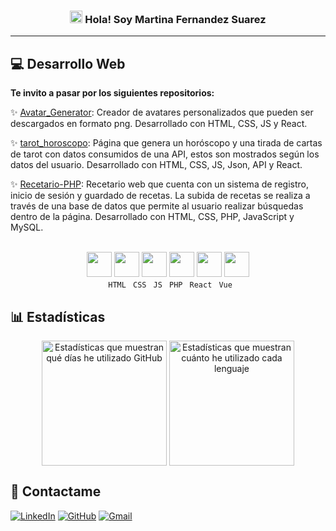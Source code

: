 <h3 align="center"><img src="https://raw.githubusercontent.com/sidbelbase/sidbelbase/master/wave.gif" width="20px"> Hola! Soy Martina Fernandez Suarez</h3>
<hr/>

## :computer: Desarrollo Web
<p><strong>Te invito a pasar por los siguientes repositorios:</strong></p>

:sparkles: [Avatar_Generator](https://github.com/MartinaFSA/Avatar_Generator): Creador de avatares personalizados que pueden ser descargados en formato png. Desarrollado con HTML, CSS, JS y React.

:sparkles: [tarot_horoscopo](https://github.com/MartinaFSA/tarot_horoscopo): Página que genera un horóscopo y una tirada de cartas de tarot con datos consumidos de una API, estos son mostrados según los datos del usuario. Desarrollado con HTML, CSS, JS, Json, API y React.

:sparkles: [Recetario-PHP](https://github.com/MartinaFSA/Recetario-PHP): Recetario web que cuenta con un sistema de registro, inicio de sesión y guardado de recetas. La subida de recetas se realiza a través de una base de datos que permite al usuario realizar búsquedas dentro de la página. Desarrollado con HTML, CSS, PHP, JavaScript y MySQL.
 
<br>

<div align="center">
      <img align="bottom" width="40" src="https://github.com/MarikIshtar007/MarikIshtar007/blob/master/images/html.svg" alt="">
      <img width="40" src="https://github.com/MarikIshtar007/MarikIshtar007/blob/master/images/css.svg" alt="">
      <img width="40" src="https://github.com/MarikIshtar007/MarikIshtar007/blob/master/images/js.svg" alt="">
      <img width="40" src="https://github.com/MarikIshtar007/MarikIshtar007/blob/master/images/php.svg" alt="">
      <img width="40" src="https://github.com/MarikIshtar007/MarikIshtar007/blob/master/images/react.svg" alt="">
      <img width="40" src="https://img.icons8.com/color/48/000000/vue-js.png" alt="">
</div>

<div align="center"> 
      <code> HTML</code>
      <code> CSS</code>
      <code> JS</code>
      <code> PHP</code>
      <code> React</code>
      <code> Vue</code>
</div>

  
## :bar_chart: Estadísticas
<div align="center">
    <img align="center" height="200" src="https://github-readme-stats.vercel.app/api?username=MartinaFSA&show_icons=true&theme=tokyonight&locale=es&custom_title=Estadísticas%20de%20GitHub&line_height=27" alt="Estadísticas que muestran qué días he utilizado GitHub"/> <img  height="200" align="center" src="https://github-readme-stats.vercel.app/api/top-langs/?username=MartinaFSA&theme=tokyonight&locale=es&layout=compact" alt="Estadísticas que muestran cuánto he utilizado cada lenguaje"/>
 </div>
  

## :speech_balloon: Contactame 

[![LinkedIn](https://img.shields.io/badge/linkedin-%230077B5.svg?style=for-the-badge&logo=linkedin&logoColor=white)](https://www.linkedin.com/in/martina-fernandez-suarez-anzorena/) 
[![GitHub](https://img.shields.io/badge/GitHub-black?style=for-the-badge&logo=GitHub&logoColor=white)](https://github.com/MartinaFSA)
[![Gmail](https://img.shields.io/badge/Gmail-D14836?style=for-the-badge&logo=gmail&logoColor=white)](https://mail.google.com/mail/?view=cm&source=mailto&to=martina.fernandez.sa@gmail.com)









